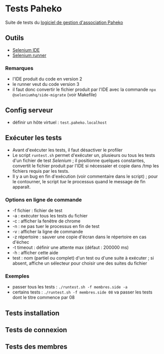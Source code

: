 # Tests Paheko

Suite de tests du [logiciel de gestion d'association Paheko](https://fossil.kd2.org/paheko)

## Outils
- [Selenium IDE](https://www.selenium.dev/selenium-ide)
- [Selenium runner](https://www.selenium.dev/selenium-ide/docs/en/introduction/command-line-runner)

### Remarques
- l'IDE produit du code en version 2
- le runner veut du code version 3
- il faut donc convertir le fichier produit par l'IDE avec la commande `npx @seleniumhq/side-migrate`
(voir Makefile)

## Config serveur
- définir un hôte virtuel : `test.paheko.localhost`

## Exécuter les tests
- Avant d'exécuter les tests, il faut désactiver le profiler
- Le script `runtest.sh` permet d'exécuter un, plusieurs ou tous les
tests d'un fichier de test *Selenium* ; il positionne quelques
constantes, convertit le fichier produit par l'IDE si nécessaier et
copie dans /tmp les fichiers requis par les tests.
- Il y a un bug en fin d'exécution (voir commentaire dans le script) ;
pour le contourner, le script *tue* le processus quand le message de
fin apparaît.

### Options en ligne de commande
-  -f fichier    : fichier de test
-  -a            : exécuter tous les tests du fichier
-  -c            : afficher la fenêtre de chrome
-  -n            : ne pas tuer le processus en fin de test
-  -v            : afficher la ligne de commande
-  -z répertoire : sauver une copie d'écran dans le répertoire en cas d'échec
-  -t timeout    : définir une attente max (défaut : 200000 ms)
-  -h            : afficher cette aide
-  test          : nom (partiel ou complet) d'un test ou d'une suite à exécuter ;
				  si absent, affiche un sélecteur pour choisir une des suites du fichier

### Exemples
  - passer tous les tests : `./runtest.sh -f membres.side -a`
  - certains tests  : `./runtest.sh -f membres.side 08` va passer les tests dont le titre commence par 08

## Tests installation

## Tests de connexion

## Tests des membres

